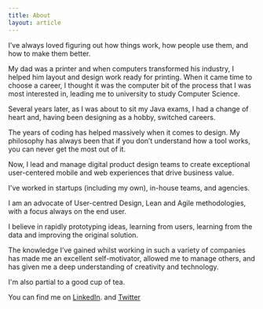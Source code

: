 ```yaml
---
title: About
layout: article
---
```


I’ve always loved figuring out how things work, how people use them, and how to make them better.

My dad was a printer and when computers transformed his industry, I helped him layout and design work ready for printing.
When it came time to choose a career, I thought it was the computer bit of the process that I was most interested in, leading me to university to study Computer Science.

Several years later, as I was about to sit my Java exams, I had a change of heart and, having been designing as a hobby, switched careers.

The years of coding has helped massively when it comes to design. My philosophy has always been that if you don’t understand how a tool works, you can never get the most out of it.

Now, I lead and manage digital product design teams to create exceptional user-centered mobile and web experiences that drive business value.

I've worked in startups (including my own), in-house teams, and agencies.

I am an advocate of User-centred Design, Lean and Agile methodologies, with a focus always on the end user.

I believe in rapidly prototyping ideas, learning from users, learning from the data and improving the original solution.

The knowledge I’ve gained whilst working in such a variety of companies has made me an excellent self-motivator, allowed me to manage others, and has given me a deep understanding of creativity and technology.

I'm also partial to a good cup of tea.

You can find me on <a href="https://www.linkedin.com/in/philiptwine/">LinkedIn</a>. and <a href="https://twitter.com/philiptwine">Twitter</a>